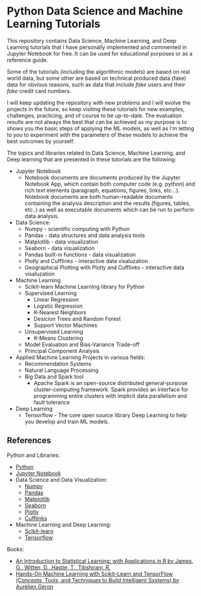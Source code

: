 # Python Data Science and Machine Learning Tutorials

This repository contains Data Science, Machine Learning, and Deep Learning tutorials that I have personally 
implemented and commented in Jupyter Notebook for free. It can be used for educational purposes or as a 
reference guide. 

Some of the tutorials (including the algorithmic models) are based on real world data, but some other are based on technical produced data (fake) data for obvious reasons, such as data that include *fake* users and their *fake* credit card numbers.

  I will keep updating the repository with new problems and I will evolve the projects in the future, so keep visiting these tutorials for new examples, challenges, practicing, and of course to be up-to-date. The evaluation results are not always the best that can be achieved as my purpose is to shows you the basic steps of applying the ML models, as well as I'm letting to you to experiment with the parameters of these models to achieve the best outcomes by yourself.

The topics and libraries related to Data Science, Machine Learning, and Deep learning that are presented in these tutorials are the following:
* Jupyter Notebook
   * Notebook documents are documents produced by the Jupyter Notebook App, which contain both computer code (e.g. python) and rich text elements (paragraph, equations, figures, links, etc…). Notebook documents are both human-readable documents containing the analysis description and the results (figures, tables, etc..) as well as executable documents which can be run to perform data analysis.
* Data Science:
   * Numpy - scientific computing with Python
   * Pandas - data structures and data analysis tools
   * Matplotlib - data visualization
   * Seaborn - data visualization
   * Pandas built-in functions - data visualization
   * Plotly and Cufflinks - interactive data visaluzation
   * Geographical Plotting with Plotly and Cufflinks - interactive data visaluzation
* Machine Learning
   * Scikit-learn Machine Learning library for Python
   * Supervised Learning
      * Linear Regression
      * Logistic Regression
      * K-Nearest Neighbors
      * Desicion Trees and Random Forest
      * Support Vector Machines
   * Unsupervised Learning
      * K-Means Clustering
   * Model Evaluation and Bias-Variance Trade-off
   * Principal Component Analysis
* Applied Machine Learning Projects in various fields:
   * Recommendation Systems
   * Natural Language Processing
   * Big Data and Spark tool
      * Apache Spark is an open-source distributed general-purpose cluster-computing framework. Spark provides an interface for programming entire clusters with implicit data parallelism and fault tolerance
* Deep Learning
   * Tensorflow - The core open source library Deep Learning to help you develop and train ML models.

## References

Python and Libraries:
* [Python](https://www.python.org/)
* [Jupyter Notebook](https://jupyter-notebook.readthedocs.io/en/stable/)
* Data Science and Data Visualization:
   * [Numpy](https://numpy.org/)
   * [Pandas](https://pandas.pydata.org/)
   * [Matplotlib](https://matplotlib.org/)
   * [Seaborn](https://seaborn.pydata.org/)
   * [Plotly](https://plot.ly/)
   * [Cufflinks](https://pypi.org/project/cufflinks/)
* Machine Learning and Deep Learning:
   * [Scikit-learn](https://scikit-learn.org/stable/)
   * [Tensorflow](https://www.tensorflow.org/)

Books:
* [An Introduction to Statistical Learning: with Applications in R by James, G., Witten, D., Hastie, T., Tibshirani, R.](https://www.springer.com/gp/book/9781461471370)
* [Hands-On Machine Learning with Scikit-Learn and TensorFlow
(Concepts, Tools, and Techniques to Build Intelligent Systems) by Aurélien Géron](http://shop.oreilly.com/product/0636920052289.do)

